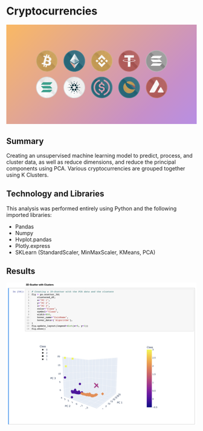 # Cryptocurrencies
![crypto](https://github.com/heartgears/Cryptocurrencies/blob/main/Images/Cryptocurrencies.png)

## Summary
Creating an unsupervised machine learning model to predict, process, and cluster data, as well as reduce dimensions, and reduce the principal components using PCA. Various cryptocurrencies are grouped together using K Clusters.

## Technology and Libraries
This analysis was performed entirely using Python and the following imported libraries: 
* Pandas
* Numpy
* Hvplot.pandas
* Plotly.express
* SKLearn (StandardScaler, MinMaxScaler, KMeans, PCA)

## Results
![plotly](https://github.com/heartgears/Cryptocurrencies/blob/main/Images/plotly.png)
